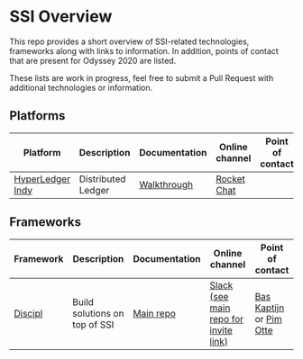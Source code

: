 # SSI Overview

This repo provides a short overview of SSI-related technologies, frameworks along with links to information.
In addition, points of contact that are present for Odyssey 2020 are listed.

These lists are work in progress, feel free to submit a Pull Request with additional technologies or information. 

## Platforms



|Platform|Description|Documentation|Online channel|Point of contact|
|---|---|---|---|---|
|[HyperLedger Indy](https://www.hyperledger.org/projects/hyperledger-indy)|Distributed Ledger|[Walkthrough](https://github.com/hyperledger/indy-sdk/blob/master/docs/getting-started/indy-walkthrough.md)|[Rocket Chat](https://chat.hyperledger.org/channel/indy)|   |


## Frameworks


|Framework|Description|Documentation|Online channel|Point of contact|
|---|---|---|---|---|
|[Discipl](https://discipl.org/)|Build solutions on top of SSI|[Main repo](https://github.com/discipl/main)|[Slack (see main repo for invite link)](https://discipl.slack.com)|[Bas Kaptijn](https://github.com/bkaptijn) or [Pim Otte](https://github.com/pimotte)|
